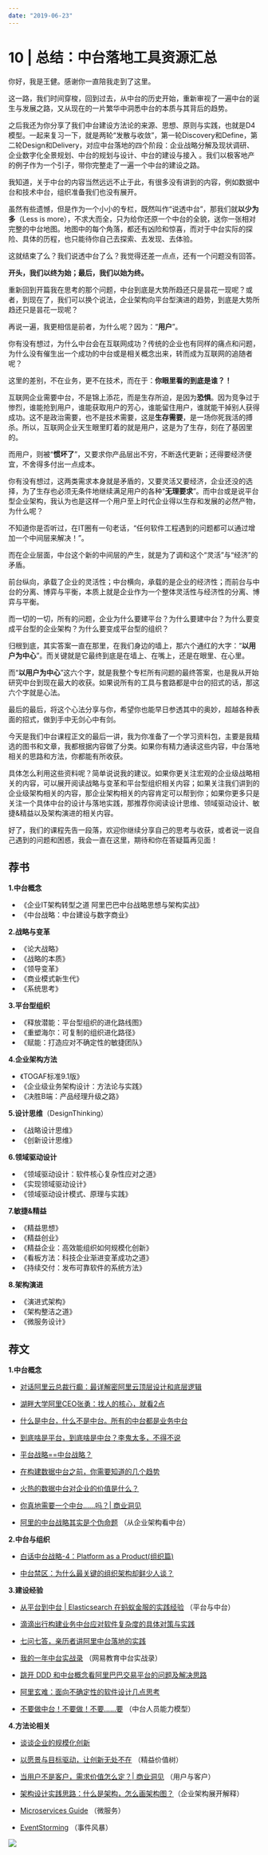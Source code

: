 ```yaml
---
date: "2019-06-23"
---  
```

      
# 10 | 总结：中台落地工具资源汇总
你好，我是王健。感谢你一直陪我走到了这里。

这一路，我们时间穿梭，回到过去，从中台的历史开始，重新审视了一遍中台的诞生与发展之路，又从现在的一片繁华中洞悉中台的本质与其背后的趋势。

之后我还为你分享了我们中台建设方法论的来源、思想、原则与实践，也就是D4模型。一起来复习一下，就是两轮“发散与收敛”，第一轮Discovery和Define，第二轮Design和Delivery，对应中台落地的四个阶段：企业战略分解及现状调研、企业数字化全景规划、中台的规划与设计、中台的建设与接入 。我们以极客地产的例子作为一个引子，带你完整走了一遍一个中台的建设之路。

我知道，关于中台的内容当然远远不止于此，有很多没有讲到的内容，例如数据中台和技术中台，组织准备我们也没有展开。

虽然有些遗憾，但是作为一个小小的专栏，既然叫作“说透中台”，那我们就**以少为多**（Less is more），不求大而全，只为给你还原一个中台的全貌，送你一张相对完整的中台地图。地图中的每个角落，都还有凶险和惊喜，而对于中台实际的探险、具体的历程，也只能待你自己去探索、去发现、去体验。

这就结束了么？我们说透中台了么？我觉得还差一点点，还有一个问题没有回答。

<!-- [[[read_end]]] -->

**开头，我们以终为始；最后，我们以始为终。**

重新回到开篇我在思考的那个问题，中台到底是大势所趋还只是昙花一现呢？或者，到现在了，我们可以换个说法，企业架构向平台型演进的趋势，到底是大势所趋还只是昙花一现呢？

再说一遍，我更相信是前者，为什么呢？因为：“**用户**”。

你有没有想过，为什么中台会在互联网成功？传统的企业也有同样的痛点和问题，为什么没有催生出一个成功的中台或是相关概念出来，转而成为互联网的追随者呢？

这里的差别，不在业务，更不在技术，而在于：**你眼里看的到底是谁？！**

互联网企业需要中台，不是锦上添花，而是生存所迫，是因为**恐惧**。因为竞争过于惨烈，谁能抢到用户，谁能获取用户的芳心，谁能留住用户，谁就能干掉别人获得成功。这不是政治需要，也不是技术需要，这是**生存需要**，是一场你死我活的搏杀。所以，互联网企业天生眼里盯着的就是用户，这是为了生存，刻在了基因里的。

而用户，则被“**惯坏了**”，又要求你产品层出不穷，不断迭代更新；还得要经济便宜，不舍得多付出一点成本。

你有没有想过，这两类需求本身就是矛盾的，又要灵活又要经济，企业还没的选择，为了生存也必须无条件地继续满足用户的各种“**无理要求**”。而中台或是说平台型企业架构，我认为也是这样一个用户至上时代企业得以生存和发展的必然产物，为什么呢？

不知道你是否听过，在IT圈有一句老话，“任何软件工程遇到的问题都可以通过增加一个中间层来解决！”。

而在企业层面，中台这个新的中间层的产生，就是为了调和这个“灵活”与“经济”的矛盾。

前台纵向，承载了企业的灵活性；中台横向，承载的是企业的经济性；而前台与中台的分离、博弈与平衡，本质上就是企业作为一个整体灵活性与经济性的分离、博弈与平衡。

而一切的一切，所有的问题，企业为什么要建平台？为什么要建中台？为什么要变成平台型的企业架构？为什么要变成平台型的组织？

归根到底，其实答案一直在那里，在我们身边的墙上，那六个通红的大字：“**以用户为中心**”。而关键就是它最终到底是在墙上、在嘴上，还是在眼里、在心里。

而“**以用户为中心**”这六个字，就是我整个专栏所有问题的最终答案，也是我从开始研究中台到现在最大的收获。如果说所有的工具与套路都是中台的招式的话，那这六个字就是心法。

最后的最后，将这个心法分享与你，希望你也能早日参透其中的奥妙，超越各种表面的招式，做到手中无剑心中有剑。

今天是我们中台课程正文的最后一讲，我为你准备了一个学习资料包，主要是我精选的图书和文章，我都根据内容做了分类。如果你有精力通读这些内容，中台落地相关的思路和方法，你都能有所收获。

具体怎么利用这些资料呢？简单说说我的建议。如果你更关注宏观的企业级战略相关的内容，可以展开阅读战略与变革和平台型组织相关内容；如果关注我们讲到的企业级架构相关的内容，那企业架构相关的内容肯定可以帮到你；如果你更多只是关注一个具体中台的设计与落地实践，那推荐你阅读设计思维、领域驱动设计、敏捷\&精益以及架构演进的相关内容。

好了，我们的课程先告一段落，欢迎你继续分享自己的思考与收获，或者说一说自己遇到的问题和困惑，我会一直在这里，期待和你在答疑篇再见面！

## 荐书

**1.中台概念**

* 《企业IT架构转型之道 阿里巴巴中台战略思想与架构实战》
* 《中台战略：中台建设与数字商业》

**2.战略与变革**

* 《论大战略》
* 《战略的本质》
* 《领导变革》
* 《商业模式新生代》
* 《系统思考》

**3.平台型组织**

* 《释放潜能：平台型组织的进化路线图》
* 《重塑海尔：可复制的组织进化路径》
* 《赋能：打造应对不确定性的敏捷团队》

**4.企业架构方法**

* 《TOGAF标准9.1版》
* 《企业级业务架构设计：方法论与实践》
* 《决胜B端：产品经理升级之路》

**5.设计思维**（DesignThinking）

* 《战略设计思维》
* 《创新设计思维》

**6.领域驱动设计**

* 《领域驱动设计：软件核心复杂性应对之道》
* 《实现领域驱动设计》
* 《领域驱动设计模式、原理与实践》

**7.敏捷\&精益**

* 《精益思想》
* 《精益创业》
* 《精益企业：高效能组织如何规模化创新》
* 《看板方法：科技企业渐进变革成功之道》
* 《持续交付：发布可靠软件的系统方法》

**8.架构演进**

* 《演进式架构》
* 《架构整洁之道》
* 《微服务设计》

## 荐文

**1.中台概念**

* [对话阿里云总裁行癫：最详解密阿里云顶层设计和底层逻辑](https://mp.weixin.qq.com/s/tmVt26x9Ejvkz6EFL9tQlg)

* [湖畔大学阿里CEO张勇：找人的核心，就看2点](https://mp.weixin.qq.com/s/LB-twf6v0Xv5QFW2a09q5w)

* [什么是中台，什么不是中台。所有的中台都是业务中台](https://mp.weixin.qq.com/s?__biz=MzIwNjg0NjU4OQ==&mid=2247483675&idx=1&sn=1160f90ab8ebfa9aea841aa1adba1de8&chksm=971a2e09a06da71ff0bcf319e5d139dfdfdc50eae8832a42b721f82f079d58d4fc8db198c480&scene=21#wechat_redirect)

* [到底啥是平台，到底啥是中台？李鬼太多，不得不说](https://mp.weixin.qq.com/s/-2LrJ_s4djXo542BrIy70A)

* [平台战略==中台战略？](https://www.jianshu.com/p/799a8205572b)

* [在构建数据中台之前，你需要知道的几个趋势](https://mp.weixin.qq.com/s/OD4MSmAjVUqFKItfJMdfKA)

* [火热的数据中台对企业的价值是什么？](https://mp.weixin.qq.com/s/a_sJa8I8kefvq8KsTqenqg)

* [你真地需要一个中台……吗？| 商业洞见](https://mp.weixin.qq.com/s/LZ6RVz-XkdhcCYyVjG9RHw)

* [阿里的中台战略其实是个伪命题](https://mp.weixin.qq.com/s/R15Iys1v79y_rmkvsbVkAA) （从企业架构看中台）

**2.中台与组织**

* [白话中台战略-4：Platform as a Product\(组织篇\)](https://mp.weixin.qq.com/s/DxjRze7GmtIpOrC1FxdWAQ)

* [中台禁区：为什么最关键的组织架构却鲜少人谈？](https://mp.weixin.qq.com/s?__biz=MjM5MDE0Mjc4MA==&mid=2651018922&idx=1&sn=26ac29a28433ce64f65a7675ddc0b546&chksm=bdbeaef98ac927efce317a5bae726db2c847eab77c8ccffe0f38ea1f246aaa12aa4674d3bff7#rd)

**3.建设经验**

* [从平台到中台 | Elasticsearch 在蚂蚁金服的实践经验](https://mp.weixin.qq.com/s/Dob6Kjm6v7gE4o7B1HhqLA) （平台与中台）

* [滴滴出行构建业务中台应对软件复杂度的具体对策与实践](http://developer.51cto.com/art/201712/559758.htm)

* [七问七答，亲历者讲阿里中台落地的实践](https://mp.weixin.qq.com/s?__biz=MzI3NTI5NDk4NA==&mid=2247483773&idx=1&sn=c0e1448c02b0ce4bd36e2f02a8dbb37c&chksm=eb07bf1adc70360c0cc81eb96d1c6705986b47a41e38d210aac2988b823a6a88b326db0a20e3#rd)

* [我的一年中台实战录](https://mp.weixin.qq.com/s/hvrPMvn6pyvD88eRUwwGkg) （网易教育中台实战录）

* [跳开 DDD 和中台概念看阿里巴巴交易平台的问题及解决思路](https://mp.weixin.qq.com/s/4IAOCNNb2bRbOgMSI0Yx2Q)

* [阿里玄难：面向不确定性的软件设计几点思考](https://mp.weixin.qq.com/s/Uc_wJSVQr7sSz2js2pb3OA)

* [不要做中台！不要做！不要……要](https://mp.weixin.qq.com/s/IbIqWrhVXltLMpuDjWzdJA) （中台人员能力模型）

**4.方法论相关**

* [谈谈企业的规模化创新](http://insights.thoughtworkers.org/enterprise-innovation/)

* [以愿景与目标驱动，让创新无处不在](http://insights.thoughtworkers.org/lean-value-tree/) （精益价值树）

* [当用户不是客户，需求价值怎么定？| 商业洞见](https://mp.weixin.qq.com/s/EhpeuNWePP23n9CxFo3yjg) （用户与客户）

* [架构设计实践思路：什么是架构，怎么画架构图？](https://mp.weixin.qq.com/s/eGNbRFKAli35CJu4aYN_4w)（企业架构展开解释）

* [Microservices Guide](https://martinfowler.com/microservices/) （微服务）

* [EventStorming](https://www.eventstorming.com/) （事件风暴）

[![](./httpsstatic001geekbangorgresourceimaged843d834f97239685a2ed99b8ec3b7570043.jpg)](https://jinshuju.net/f/OfdES4)